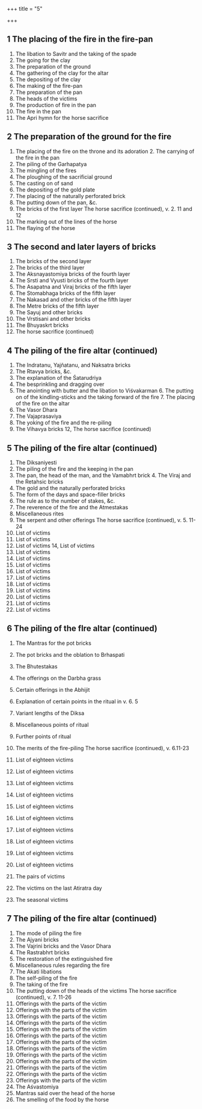 +++
title = "5"

+++
## 1 The placing of the fire in the fire-pan
1. The libation to Savitr and the taking of the spade
2. The going for the clay
3. The preparation of the ground
4. The gathering of the clay for the altar
5. The depositing of the clay
6. The making of the fire-pan
7. The preparation of the pan
8. The heads of the victims
9. The production of fire in the pan
10. The fire in the pan
11. The Apri hymn for the horse sacrifice

## 2 The preparation of the ground for the fire
1. The placing of the fire on the throne and its adoration 2. The carrying of the fire in the pan
3. The piling of the Garhapatya
4. The mingling of the fires
5. The ploughing of the sacrificial ground
6. The casting on of sand
7. The depositing of the gold plate
8. The placing of the naturally perforated brick
9. The putting down of the pan, &c.
10. The bricks of the first layer
    The horse sacrifice (continued), v. 2. 11 and 12
11. The marking out of the lines of the horse
12. The flaying of the horse

## 3 The second and later layers of bricks
1. The bricks of the second layer
2. The bricks of the third layer
3. The Aksnayastomiya bricks of the fourth layer
4. The Srsti and Vyusti bricks of the fourth layer
5. The Asapatna and Viraj bricks of the fifth layer
6. The Stomabhaga bricks of the fifth layer
7. The Nakasad and other bricks of the fifth layer
8. The Metre bricks of the fifth layer
9. The Sayuj and other bricks
10. The Vrstisani and other bricks
11. The Bhuyaskrt bricks
12. The horse sacrifice (continued)

## 4 The piling of the fire altar (continued)

1. The Indratanu, Yajñatanu, and Naksatra bricks
2. The Rtavya bricks, &c.
3. The explanation of the Śatarudriya
4. The besprinkling and dragging over
5. The anointing with butter and the libation to Viśvakarman 6. The putting on of the kindling-sticks and the taking forward of the fire 7. The placing of the fire on the altar
8. The Vasor Dhara
9. The Vajaprasaviya
10. The yoking of the fire and the re-piling
11. The Vihavya bricks
    12, The horse sacrifice (continued)

## 5 The piling of the fire altar (continued)
1. The Diksaniyesti
2. The piling of the fire and the keeping in the pan
3. The pan, the head of the man, and the Vamabhrt brick 4. The Viraj and the Retahsic bricks
5. The gold and the naturally perforated bricks
6. The form of the days and space-filler bricks
7. The rule as to the number of stakes, &c.
8. The reverence of the fire and the Atmestakas
9. Miscellaneous rites
10. The serpent and other offerings
    The horse sacrifice (continued), v. 5. 11-24
11. List of victims
12. List of victims
13. List of victims
    14, List of victims
15. List of victims
16. List of victims
17. List of victims
18. List of victims
19. List of victims
20. List of victims
21. List of victims
22. List of victims
23. List of victims
24. List of victims

## 6 The piling of the flre altar (continued)
1. The Mantras for the pot bricks
2. The pot bricks and the oblation to Brhaspati
3. The Bhutestakas
4. The offerings on the Darbha grass
5. Certain offerings in the Abhijit
6. Explanation of certain points in the ritual in v. 6. 5
7. Variant lengths of the Diksa
8. Miscellaneous points of ritual
9. Further points of ritual
10. The merits of the fire-piling
    The horse sacrifice (continued), v. 6.11-23
11. List of eighteen victims

12. List of eighteen victims
13. List of eighteen victims
14. List of eighteen victims
15. List of eighteen victims
16. List of eighteen victims
17. List of eighteen victims
18. List of eighteen victims
19. List of eighteen victims
20. List of eighteen victims
21. The pairs of victims
22. The victims on the last Atiratra day
23. The seasonal victims

## 7 The piling of the fire altar (continued)
1. The mode of piling the fire
2. The Ajyani bricks
3. The Vajrini bricks and the Vasor Dhara
4. The Rastrabhrt bricks
5. The restoration of the extinguished fire
6. Miscellaneous rules regarding the fire
7. The Akati libations
8. The self-piling of the fire
9. The taking of the fire
10. The putting down of the heads of the victims The horse sacrifice (continued), v. 7. 11-26
11. Offerings with the parts of the victim
12. Offerings with the parts of the victim
13. Offerings with the parts of the victim
14. Offerings with the parts of the victim
15. Offerings with the parts of the victim
16. Offerings with the parts of the victim
17. Offerings with the parts of the victim
18. Offerings with the parts of the victim
19. Offerings with the parts of the victim
20. Offerings with the parts of the victim
21. Offerings with the parts of the victim
22. Offerings with the parts of the victim
23. Offerings with the parts of the victim
24. The Aśvastomiya
25. Mantras said over the head of the horse
26. The smelling of the food by the horse